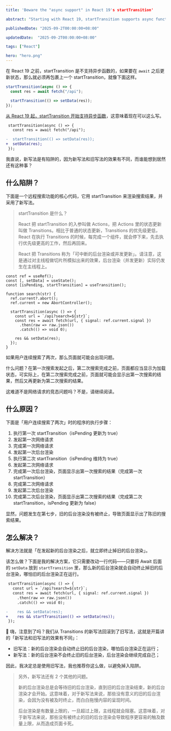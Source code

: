 ```yaml
---
title: 'Beware the "async support" in React 19's startTransition'

abstract: "Starting with React 19, startTransition supports async functions, which sounds pretty good. But it has a hidden trap, and sometimes, it can be fatal."

publishedDate: "2025-09-2T00:00:00+08:00"

updatedDate:  "2025-09-2T00:00:00+08:00"

tags: ["React"]

hero: "hero.png"
---
```


在 React 19 之前，startTransition 是不支持异步函数的，如果要在 `await` 之后更新状态，那么就必须再包裹上一个 startTransition，就像下面这样。

```ts
startTransition(async () => {
  const res = await fetch("/api");

  startTransition(() => setData(res));
});
```

[从 React 19 起，startTransition 开始支持异步函数](https://react.dev/blog/2024/12/05/react-19)，这意味着现在可以这么写。

```diff
 startTransition(async () => {  
   const res = await fetch("/api");

-  startTransition(() => setData(res));
+  setData(res);
 });
```

我直说，新写法是有陷阱的，因为新写法和旧写法的效果有不同，而谁能想到居然还有这种事？

## 什么陷阱？

下面是一个远程搜索功能的核心代码，它用 startTransition 来渲染搜索结果，并采用了新写法。

> startTransition 是什么？
>
> React 把 startTransition 的入参叫做 Actions，把 Actions 里的状态更新叫做 Transitions。相比于普通的状态更新，Transitions 的优先级更低，React 在执行 Transitions 的时候，每完成一个组件，就会停下来，先去执行优先级更高的工作，然后再回来。
>
> React 把 Transitions 称为「可中断的后台渲染或并发更新」。请注意，这是通过对主线程做切片所模拟出来的效果，后台渲染（并发更新）实际仍发生在主线程上。

```tsx
const ref = useRef();
const [, setData] = useState();
const [isPending, startTransition] = useTransition();

function search(str) {
  ref.current?.abort();
  ref.current = new AbortController();

  startTransition(async () => {
    const url = `/api?search=${str}`;
    const res = await fetch(url, { signal: ref.current.signal })
      .then(raw => raw.json())
      .catch(() => void 0);

    res && setData(res);
  });
}
```

如果用户连续搜索了两次，那么页面就可能会出现问题。

什么问题？在第一次搜索发起之后，第二次搜索完成之前，页面都应当显示为加载状态，可实际上，在第二次搜索完成之前，页面就可能会显示出第一次搜索的结果，然后又再更新为第二次搜索的结果。

这难道不是网络请求的竞态问题吗？不是，请继续阅读。

## 什么原因？

下面是「用户连续搜索了两次」时的程序的执行步骤：

1. 执行第一次 startTransition（isPending 更新为 true）
2. 发起第一次网络请求
3. 完成第一次网络请求
4. 发起第一次后台渲染
5. 执行第二次 startTransition（isPending 维持为 true）
6. 发起第二次网络请求
7. 完成第一次后台渲染，页面显示出第一次搜索的结果（完成第一次 startTransition）
8. 完成第二次网络请求
9. 发起第二次后台渲染
10. 完成第二次后台渲染，页面显示出第二次搜索的结果（完成第二次 startTransition，isPending 更新为 false）

显然，问题发生在第七步，旧的后台渲染没有被终止，导致页面显示出了陈旧的搜索结果。

## 怎么解决？

解决方法就是「在发起新的后台渲染之后，就立即终止掉旧的后台渲染」。

该怎么做？下面是我的解决方案，它只需要改动一行代码——只要将 Await 后面的 `setData` 放到 `startTransition` 里，那么新的后台渲染就会自动终止掉旧的后台渲染，哪怕旧的后台渲染正在运行。

```diff
 startTransition(async () => {
   const url = `/api?search=${str}`;
   const res = await fetch(url, { signal: ref.current.signal })
     .then(raw => raw.json())
     .catch(() => void 0);

-    res && setData(res);
+    res && startTransition(() => setData(res));
 });
```

👋 嗨，注意到了吗？我们从 Transitions 的新写法回滚到了旧写法，这就是开篇讲的「新写法和旧写法的效果有不同」：

- 旧写法：新的后台渲染会自动终止旧的后台渲染，哪怕后台渲染正在运行；
- 新写法：新的后台渲染不会终止旧的后台渲染，后台渲染会继续完成自己；

因此，我决定总是使用旧写法，我也推荐你这么做，以避免掉入陷阱。

> 另外，新写法还有 2 个其他的问题。
>
> 新的后台渲染总是会等待旧的后台渲染，直到旧的后台渲染结束，新的后台渲染才会开始。这意味着，对于新写法来说，那些没有意义的旧的后台渲染，会因为没有被及时终止，而白白拖慢内容的呈现时间。
>
> 后台渲染是有数量上限的，一旦超过上限，主线程就会阻塞。这意味着，对于新写法来说，那些没有被终止的旧的后台渲染会导致程序更容易的触及数量上限，从而造成页面卡死。
